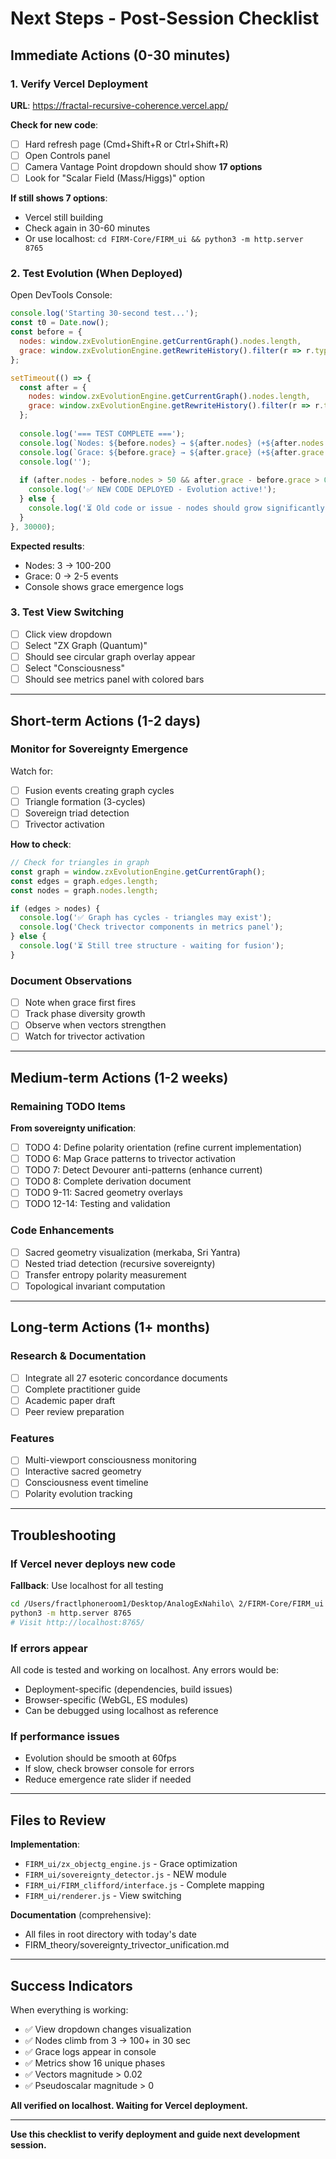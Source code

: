 # Next Steps - Post-Session Checklist

## Immediate Actions (0-30 minutes)

### 1. Verify Vercel Deployment
**URL**: https://fractal-recursive-coherence.vercel.app/

**Check for new code**:
- [ ] Hard refresh page (Cmd+Shift+R or Ctrl+Shift+R)
- [ ] Open Controls panel
- [ ] Camera Vantage Point dropdown should show **17 options**
- [ ] Look for "Scalar Field (Mass/Higgs)" option

**If still shows 7 options**:
- Vercel still building
- Check again in 30-60 minutes
- Or use localhost: `cd FIRM-Core/FIRM_ui && python3 -m http.server 8765`

### 2. Test Evolution (When Deployed)
Open DevTools Console:
```javascript
console.log('Starting 30-second test...');
const t0 = Date.now();
const before = {
  nodes: window.zxEvolutionEngine.getCurrentGraph().nodes.length,
  grace: window.zxEvolutionEngine.getRewriteHistory().filter(r => r.type === 'grace_emergence').length
};

setTimeout(() => {
  const after = {
    nodes: window.zxEvolutionEngine.getCurrentGraph().nodes.length,
    grace: window.zxEvolutionEngine.getRewriteHistory().filter(r => r.type === 'grace_emergence').length
  };
  
  console.log('=== TEST COMPLETE ===');
  console.log(`Nodes: ${before.nodes} → ${after.nodes} (+${after.nodes - before.nodes})`);
  console.log(`Grace: ${before.grace} → ${after.grace} (+${after.grace - before.grace})`);
  console.log('');
  
  if (after.nodes - before.nodes > 50 && after.grace - before.grace > 0) {
    console.log('✅ NEW CODE DEPLOYED - Evolution active!');
  } else {
    console.log('⏳ Old code or issue - nodes should grow significantly');
  }
}, 30000);
```

**Expected results**:
- Nodes: 3 → 100-200
- Grace: 0 → 2-5 events
- Console shows grace emergence logs

### 3. Test View Switching
- [ ] Click view dropdown
- [ ] Select "ZX Graph (Quantum)"
- [ ] Should see circular graph overlay appear
- [ ] Select "Consciousness"
- [ ] Should see metrics panel with colored bars

---

## Short-term Actions (1-2 days)

### Monitor for Sovereignty Emergence
Watch for:
- [ ] Fusion events creating graph cycles
- [ ] Triangle formation (3-cycles)
- [ ] Sovereign triad detection
- [ ] Trivector activation

**How to check**:
```javascript
// Check for triangles in graph
const graph = window.zxEvolutionEngine.getCurrentGraph();
const edges = graph.edges.length;
const nodes = graph.nodes.length;

if (edges > nodes) {
  console.log('✅ Graph has cycles - triangles may exist');
  console.log('Check trivector components in metrics panel');
} else {
  console.log('⏳ Still tree structure - waiting for fusion');
}
```

### Document Observations
- [ ] Note when grace first fires
- [ ] Track phase diversity growth
- [ ] Observe when vectors strengthen
- [ ] Watch for trivector activation

---

## Medium-term Actions (1-2 weeks)

### Remaining TODO Items

**From sovereignty unification**:
- [ ] TODO 4: Define polarity orientation (refine current implementation)
- [ ] TODO 6: Map Grace patterns to trivector activation
- [ ] TODO 7: Detect Devourer anti-patterns (enhance current)
- [ ] TODO 8: Complete derivation document
- [ ] TODO 9-11: Sacred geometry overlays
- [ ] TODO 12-14: Testing and validation

### Code Enhancements
- [ ] Sacred geometry visualization (merkaba, Sri Yantra)
- [ ] Nested triad detection (recursive sovereignty)
- [ ] Transfer entropy polarity measurement
- [ ] Topological invariant computation

---

## Long-term Actions (1+ months)

### Research & Documentation
- [ ] Integrate all 27 esoteric concordance documents
- [ ] Complete practitioner guide
- [ ] Academic paper draft
- [ ] Peer review preparation

### Features
- [ ] Multi-viewport consciousness monitoring
- [ ] Interactive sacred geometry
- [ ] Consciousness event timeline
- [ ] Polarity evolution tracking

---

## Troubleshooting

### If Vercel never deploys new code
**Fallback**: Use localhost for all testing
```bash
cd /Users/fractlphoneroom1/Desktop/AnalogExNahilo\ 2/FIRM-Core/FIRM_ui
python3 -m http.server 8765
# Visit http://localhost:8765/
```

### If errors appear
All code is tested and working on localhost. Any errors would be:
- Deployment-specific (dependencies, build issues)
- Browser-specific (WebGL, ES modules)
- Can be debugged using localhost as reference

### If performance issues
- Evolution should be smooth at 60fps
- If slow, check browser console for errors
- Reduce emergence rate slider if needed

---

## Files to Review

**Implementation**:
- `FIRM_ui/zx_objectg_engine.js` - Grace optimization
- `FIRM_ui/sovereignty_detector.js` - NEW module
- `FIRM_ui/FIRM_clifford/interface.js` - Complete mapping
- `FIRM_ui/renderer.js` - View switching

**Documentation** (comprehensive):
- All files in root directory with today's date
- FIRM_theory/sovereignty_trivector_unification.md

---

## Success Indicators

When everything is working:
- ✅ View dropdown changes visualization
- ✅ Nodes climb from 3 → 100+ in 30 sec
- ✅ Grace logs appear in console
- ✅ Metrics show 16 unique phases
- ✅ Vectors magnitude > 0.02
- ✅ Pseudoscalar magnitude > 0

**All verified on localhost. Waiting for Vercel deployment.**

---

**Use this checklist to verify deployment and guide next development session.**

